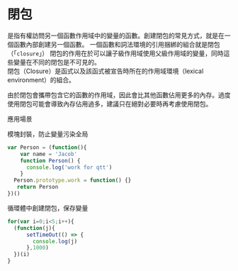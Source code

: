 
# 閉包

是指有權訪問另一個函數作用域中的變量的函數。創建閉包的常見方式，就是在一個函數內部創建另一個函數。
一個函數和詞法環境的引用捆綁的組合就是閉包（「`closure`」）
閉包的作用在於可以讓子級作用域使用父級作用域的變量，同時這些變量在不同的閉包是不可見的。  
閉包（Closure）是函式以及該函式被宣告時所在的作用域環境（lexical environment）的組合。  

由於閉包會攜帶包含它的函數的作用域，因此會比其他函數佔用更多的內存。過度使用閉包可能會導致內存佔用過多，建議只在絕對必要時再考慮使用閉包。

應用場景

模塊封裝，防止變量污染全局

```js
var Person = (function(){
  	var name = 'Jacob'
    function Person() {
      console.log('work for qtt')
    }
  Person.prototype.work = function() {}
   return Person
})()
```

循環體中創建閉包，保存變量

```js
for(var i=0;i<5;i++){
  (function(j){
      setTimeOut(() => {
        console.log(j)
      },1000)
  })(i)
}
```